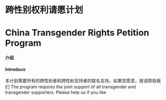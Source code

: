 # 跨性别权利请愿计划
# China Transgender Rights Petition Program

#### 介绍
#### Introduce
本计划需要所有的跨性别者和跨性别支持者的联名支持。如果您愿意，就请帮助我们
The program requires the joint support of all transgender and transgender supporters. Please help us if you like

